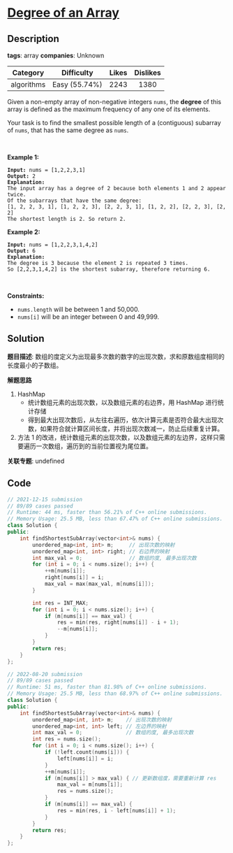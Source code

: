 # [Degree of an Array](https://leetcode.com/problems/degree-of-an-array/description/)

## Description

**tags**: array
**companies**: Unknown

| Category | Difficulty | Likes | Dislikes |
| :------: | :--------: | :---: | :------: |
| algorithms | Easy (55.74%) | 2243 | 1380 |

<p>Given a non-empty array of non-negative integers <code>nums</code>, the <b>degree</b> of this array is defined as the maximum frequency of any one of its elements.</p>

<p>Your task is to find the smallest possible length of a (contiguous) subarray of <code>nums</code>, that has the same degree as <code>nums</code>.</p>

<p>&nbsp;</p>
<p><strong>Example 1:</strong></p>

<pre><code><strong>Input:</strong> nums = [1,2,2,3,1]
<strong>Output:</strong> 2
<strong>Explanation:</strong>
The input array has a degree of 2 because both elements 1 and 2 appear twice.
Of the subarrays that have the same degree:
[1, 2, 2, 3, 1], [1, 2, 2, 3], [2, 2, 3, 1], [1, 2, 2], [2, 2, 3], [2, 2]
The shortest length is 2. So return 2.</code></pre>

<p><strong>Example 2:</strong></p>

<pre><code><strong>Input:</strong> nums = [1,2,2,3,1,4,2]
<strong>Output:</strong> 6
<strong>Explanation:</strong>
The degree is 3 because the element 2 is repeated 3 times.
So [2,2,3,1,4,2] is the shortest subarray, therefore returning 6.</code></pre>

<p>&nbsp;</p>
<p><strong>Constraints:</strong></p>

<ul>
	<li><code>nums.length</code> will be between 1 and 50,000.</li>
	<li><code>nums[i]</code> will be an integer between 0 and 49,999.</li>
</ul>

## Solution

**题目描述**: 数组的度定义为出现最多次数的数字的出现次数，求和原数组度相同的长度最小的子数组。

**解题思路**

1. HashMap
   - 统计数组元素的出现次数，以及数组元素的右边界，用 HashMap 进行统计存储
   - 得到最大出现次数后，从左往右遍历，依次计算元素是否符合最大出现次数，如果符合就计算区间长度，并将出现次数减一，防止后续重复计算。
2. 方法 1 的改进，统计数组元素的出现次数，以及数组元素的左边界，这样只需要遍历一次数组，遍历到的当前位置视为尾位置。

**关联专题**: undefined

## Code

```cpp
// 2021-12-15 submission
// 89/89 cases passed
// Runtime: 44 ms, faster than 56.21% of C++ online submissions.
// Memory Usage: 25.5 MB, less than 67.47% of C++ online submissions.
class Solution {
public:
    int findShortestSubArray(vector<int>& nums) {
        unordered_map<int, int> m;     // 出现次数的映射
        unordered_map<int, int> right; // 右边界的映射
        int max_val = 0;               // 数组的度, 最多出现次数
        for (int i = 0; i < nums.size(); i++) {
            ++m[nums[i]];
            right[nums[i]] = i;
            max_val = max(max_val, m[nums[i]]);
        }

        int res = INT_MAX;
        for (int i = 0; i < nums.size(); i++) {
            if (m[nums[i]] == max_val) {
                res = min(res, right[nums[i]] - i + 1);
                --m[nums[i]];
            }
        }
        return res;
    }
};
```

```cpp
// 2022-08-20 submission
// 89/89 cases passed
// Runtime: 51 ms, faster than 81.98% of C++ online submissions.
// Memory Usage: 25.5 MB, less than 68.97% of C++ online submissions.
class Solution {
public:
    int findShortestSubArray(vector<int>& nums) {
        unordered_map<int, int> m;    // 出现次数的映射
        unordered_map<int, int> left; // 左边界的映射
        int max_val = 0;              // 数组的度, 最多出现次数
        int res = nums.size();
        for (int i = 0; i < nums.size(); i++) {
            if (!left.count(nums[i])) {
                left[nums[i]] = i;
            }
            ++m[nums[i]];
            if (m[nums[i]] > max_val) { // 更新数组度，需要重新计算 res
                max_val = m[nums[i]];
                res = nums.size();
            }
            if (m[nums[i]] == max_val) {
                res = min(res, i - left[nums[i]] + 1);
            }
        }
        return res;
    }
};
```
